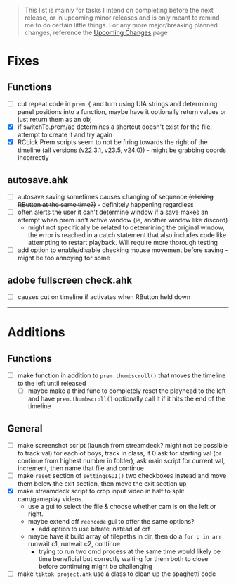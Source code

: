 > This list is mainly for tasks I intend on completing before the next release, or in upcoming minor releases and is only meant to remind me to do certain little things. For any more major/breaking planned changes, reference the [Upcoming Changes](https://github.com/users/Tomshiii/projects/1) page

# Fixes

## Functions
- [ ] cut repeat code in `prem {` and turn using UIA strings and determining panel positions into a function, maybe have it optionally return values or just return them as an obj
- [x] if switchTo.prem/ae determines a shortcut doesn't exist for the file, attempt to create it and try again
- [x] RCLick Prem scripts seem to not be firing towards the right of the timeline (all versions (v22.3.1, v23.5, v24.0)) - might be grabbing coords incorrectly

## autosave.ahk
- [ ] autosave saving sometimes causes changing of sequence ~~(clicking RButton at the same time?)~~ - definitely happening regardless
- [ ] often alerts the user it can't determine window if a save makes an attempt when prem isn't active window (ie, another window like discord)
	- might not specifically be related to determining the original window, the error is reached in a catch statement that also includes code like attempting to restart playback. Will require more thorough testing
- [ ] add option to enable/disable checking mouse movement before saving - might be too annoying for some

## adobe fullscreen check.ahk
- [ ] causes cut on timeline if activates when RButton held down
***

# Additions

## Functions
- [ ] make function in addition to `prem.thumbscroll()` that moves the timeline to the left until released
	- [ ] maybe make a third func to completely reset the playhead to the left and have `prem.thumbscroll()` optionally call it if it hits the end of the timeline

## General
- [ ] make screenshot script (launch from streamdeck? might not be possible to track val) for each of boys, track in class, if 0 ask for starting val (or continue from highest number in folder), ask main script for current val, increment, then name that file and continue
- [ ] make `reset` section of `settingsGUI()` two checkboxes instead and move them below the exit section, then move the exit section up
- [x] make streamdeck script to crop input video in half to split cam/gameplay videos.
	- use a gui to select the file & choose whether cam is on the left or right.
	- maybe extend off `reencode` gui to offer the same options?
		- add option to use bitrate instead of crf
	- maybe have it build array of filepaths in dir, then do a `for p in arr` runwait c1, runwait c2, continue
		- trying to run two cmd process at the same time would likely be time beneficial but correctly waiting for them both to close before continuing might be challenging
- [ ] make `tiktok project.ahk` use a class to clean up the spaghetti code